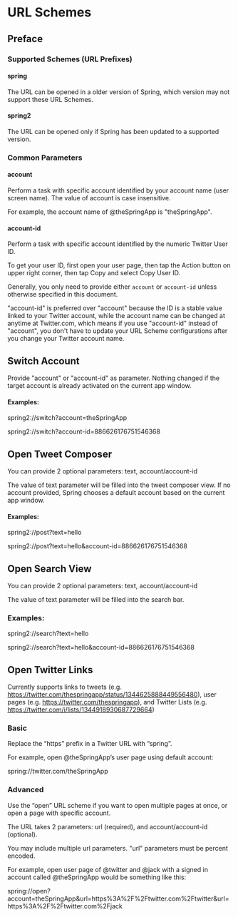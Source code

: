
# URL Schemes

## Preface

### Supported Schemes (URL Prefixes)
#### spring
The URL can be opened in a older version of Spring, which version may not support these URL Schemes.

#### spring2
The URL can be opened only if Spring has been updated to a supported version.

### Common Parameters
#### account
Perform a task with specific account identified by your account name (user screen name). The value of account is case insensitive.

For example, the account name of @theSpringApp is "theSpringApp".

#### account-id
Perform a task with specific account identified by the numeric Twitter User ID. 

To get your user ID, first open your user page, then tap the Action button on upper right corner, then tap Copy and select Copy User ID.

Generally, you only need to provide either `account` or `account-id` unless otherwise specified in this document.

"account-id" is preferred over "account" because the ID is a stable value linked to your Twitter account, while the account name can be changed at anytime at Twitter.com, which means if you use "account-id" instead of "account", you don't have to update your URL Scheme configurations after you change your Twitter account name.

## Switch Account
Provide "account" or "account-id" as parameter. Nothing changed if the target account is already activated on the current app window.

#### Examples:
spring2://switch?account=theSpringApp

spring2://switch?account-id=886626176751546368

## Open Tweet Composer
You can provide 2 optional parameters: text, account/account-id

The value of text parameter will be filled into the tweet composer view. If no account provided, Spring chooses a default account based on the current app window.

#### Examples:
spring2://post?text=hello

spring2://post?text=hello&account-id=886626176751546368

## Open Search View
You can provide 2 optional parameters: text, account/account-id

The value of text parameter will be filled into the search bar.

### Examples:
spring2://search?text=hello

spring2://search?text=hello&account-id=886626176751546368

## Open Twitter Links
Currently supports links to tweets (e.g. https://twitter.com/thespringapp/status/1344625888449556480), user pages (e.g. https://twitter.com/thespringapp), and Twitter Lists (e.g. https://twitter.com/i/lists/1344918930687729664)

### Basic
Replace the “https” prefix in a Twitter URL with “spring”.

For example, open @theSpringApp’s user page using default account: 

spring://twitter.com/theSpringApp

### Advanced
Use the “open” URL scheme if you want to open multiple pages at once, or open a page with specific account.

The URL takes 2 parameters: url (required), and account/account-id (optional).

You may include multiple url parameters. "url" parameters must be percent encoded.

For example, open user page of @twitter and @jack with a signed in account called @theSpringApp would be something like this: 

spring://open?account=theSpringApp&url=https%3A%2F%2Ftwitter.com%2Ftwitter&url=https%3A%2F%2Ftwitter.com%2Fjack
